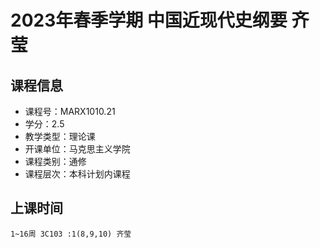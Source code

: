 # 2023年春季学期 中国近现代史纲要 齐莹






## 课程信息

- 课程号：MARX1010.21
- 学分：2.5
- 教学类型：理论课
- 开课单位：马克思主义学院
- 课程类别：通修
- 课程层次：本科计划内课程

## 上课时间

```
1~16周 3C103 :1(8,9,10) 齐莹
```

